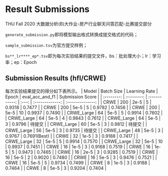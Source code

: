 # Result Submissions
THU Fall 2020 大数据分析(B)大作业-房产行业聊天问答匹配-比赛提交部分

`generate_submission.py`即将模型输出格式转换成提交格式的代码；

`sample_submission.tsv`为官方提交样例；

`bs**_lr****_ep*.tsv`即为每次实验结果的提交文件，bs：批处理大小；lr：学习率；ep：Epoch

## Submission Results (hfl/CRWE)
每次实验结果提交的得分如下表所示。
|   Model    | Batch Size | Learning Rate | Epoch | eval_acc_and_f1 | Submission Score |
| :--------: | :--------: | :-----------: | :---: | :-------------: | :--------------: |
|    CRWE    |    200     |     2e-5      |   5   |     0.9318      |      0.7477      |
|    CRWE    |    200     |     5e-5      |   5   |     0.9782      |      0.7456      |
|    CRWE    |    200     |     5e-5      |  10   |     0.9937      |      0.7490      |
| CRWE_Large |     64     |     5e-5      |   5   |     0.9914      |      0.7602      |
| CRWE_Large |     64     |     5e-5      |   4   |     0.9843      |      0.7612      |
| CRWE_Large |     64     |     5e-5      |   3   |     0.9796      |      待提交      |
| CRWE_Large |     60     |     5e-5      |   3   |     0.9812      |      待提交      |
| CRWE_Large |     56     |     5e-5      |   3   |     0.9735      |      待提交      |
| CRWE_Large |     48     |     5e-5      |   3   |     0.9767      |   0.7691(Best)   |
|    CRWE    |     32     |     1e-5      |   3   |     0.9188      |      0.7417      |
| CRWE_Large |     32     |     5e-5      |   5   |     0.9914      |      0.7570      |
| CRWE_Large |     32     |     5e-5      |  10   |     0.9937      |      0.7451      |
|    CRWE    |     16     |     1e-5      |   3   |     0.9168      |      0.7519      |
|    CRWE    |     16     |     1e-5      |   5   |     0.9473      |      0.7465      |
|    CRWE    |     16     |     2e-5      |   3   |     0.9285      |      0.7519      |
|    CRWE    |     16     |     5e-5      |   2   |     0.9020      |      0.7480      |
|    CRWE    |     16     |     5e-5      |   3   |     0.9476      |      0.7521      |
|    CRWE    |     16     |     5e-5      |   5   |     0.9734      |      0.7499      |
|    CRWE    |     8      |     1e-5      |   3   |     0.9188      |      0.7464      |
|    CRWE    |     8      |     5e-5      |   3   |     0.9204      |      0.7404      |
